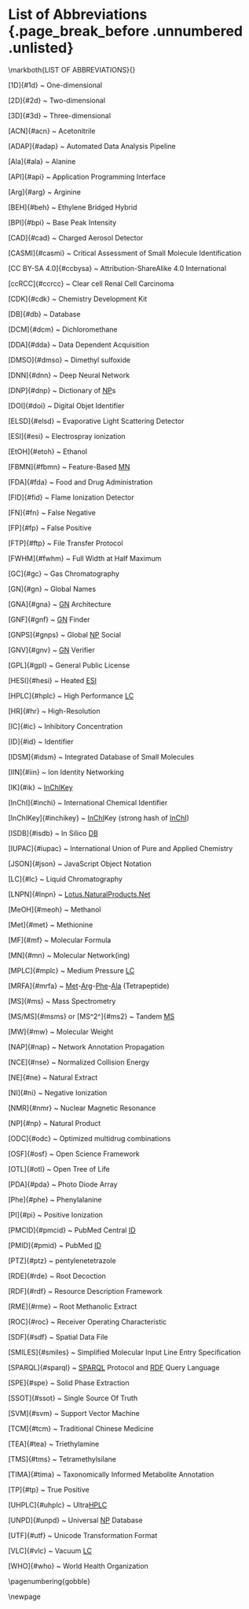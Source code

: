 <!-- \twocolumn -->
# List of Abbreviations {.page_break_before .unnumbered .unlisted}
\markboth{LIST OF ABBREVIATIONS}{}

[1D]{#1d}
  ~ One-dimensional

[2D]{#2d}
  ~ Two-dimensional

[3D]{#3d}
  ~ Three-dimensional

[ACN]{#acn}
  ~ Acetonitrile

[ADAP]{#adap}
  ~ Automated Data Analysis Pipeline

[Ala]{#ala}
  ~ Alanine

[API]{#api}
  ~ Application Programming Interface

[Arg]{#arg}
  ~ Arginine

[BEH]{#beh}
  ~ Ethylene Bridged Hybrid

[BPI]{#bpi}
  ~ Base Peak Intensity

[CAD]{#cad}
  ~ Charged Aerosol Detector

[CASMI]{#casmi}
  ~ Critical Assessment of Small Molecule Identification

[CC BY-SA 4.0]{#ccbysa}
  ~ Attribution-ShareAlike 4.0 International 

[ccRCC]{#ccrcc}
  ~ Clear cell Renal Cell Carcinoma

[CDK]{#cdk}
  ~ Chemistry Development Kit

[DB]{#db}
  ~ Database

[DCM]{#dcm}
  ~ Dichloromethane

[DDA]{#dda}
  ~ Data Dependent Acquisition

[DMSO]{#dmso}
  ~ Dimethyl sulfoxide

[DNN]{#dnn}
  ~ Deep Neural Network

[DNP]{#dnp}
  ~ Dictionary of [NP](#np)s

[DOI]{#doi}
  ~ Digital Objet Identifier

[ELSD]{#elsd}
  ~ Evaporative Light Scattering Detector

[ESI]{#esi}
  ~ Electrospray ionization

[EtOH]{#etoh}
  ~ Ethanol

[FBMN]{#fbmn}
  ~ Feature-Based [MN](#mn)

[FDA]{#fda}
  ~ Food and Drug Administration

[FID]{#fid}
  ~ Flame Ionization Detector

[FN]{#fn}
  ~ False Negative

[FP]{#fp}
  ~ False Positive

[FTP]{#ftp}
  ~ File Transfer Protocol

[FWHM]{#fwhm}
  ~ Full Width at Half Maximum

[GC]{#gc}
  ~ Gas Chromatography

[GN]{#gn}
  ~ Global Names

[GNA]{#gna}
  ~ [GN](#gn) Architecture

[GNF]{#gnf}
  ~ [GN](#gn) Finder

[GNPS]{#gnps}
  ~ Global [NP](#np) Social

[GNV]{#gnv}
  ~ [GN](#gn) Verifier

[GPL]{#gpl}
  ~ General Public License

[HESI]{#hesi}
  ~ Heated [ESI](#esi)

[HPLC]{#hplc}
  ~ High Performance [LC](#lc)

[HR]{#hr}
  ~ High-Resolution

[IC]{#ic}
  ~ Inhibitory Concentration

[ID]{#id}
  ~ Identifier

[IDSM]{#idsm}
  ~ Integrated Database of Small Molecules

[IIN]{#iin}
~ Ion Identity Networking

[IK]{#ik}
  ~ [InChIKey](#inchikey)

[InChI]{#inchi}
  ~ International Chemical Identifier

[InChIKey]{#inchikey}
  ~ [InChI](#inchi)Key (strong hash of [InChI](#inchi))

[ISDB]{#isdb}
  ~ In Silico [DB](#db)

[IUPAC]{#iupac}
  ~ International Union of Pure and Applied Chemistry

[JSON]{#json}
  ~ JavaScript Object Notation

[LC]{#lc}
  ~ Liquid Chromatography

[LNPN]{#lnpn}
  ~ [Lotus.NaturalProducts.Net](https://lotus.naturalproducts.net/)

[MeOH]{#meoh}
  ~ Methanol

[Met]{#met}
  ~ Methionine

[MF]{#mf}
  ~ Molecular Formula

[MN]{#mn}
  ~ Molecular Network(ing)

[MPLC]{#mplc}
  ~ Medium Pressure [LC](#lc)

[MRFA]{#mrfa}
  ~ [Met](#met)-[Arg](#arg)-[Phe](#phe)-[Ala](#ala) (Tetrapeptide)

[MS]{#ms}
  ~ Mass Spectrometry

[MS/MS]{#msms} or [MS^2^]{#ms2}
  ~ Tandem [MS](#ms)

[MW]{#mw}
  ~ Molecular Weight

[NAP]{#nap}
  ~ Network Annotation Propagation

[NCE]{#nse}
  ~ Normalized Collision Energy

[NE]{#ne}
  ~ Natural Extract

[NI]{#ni}
  ~ Negative Ionization 

[NMR]{#nmr}
  ~ Nuclear Magnetic Resonance 

[NP]{#np}
  ~ Natural Product

[ODC]{#odc}
  ~ Optimized multidrug combinations

[OSF]{#osf}
  ~ Open Science Framework

[OTL]{#otl}
  ~ Open Tree of Life

[PDA]{#pda}
  ~ Photo Diode Array

[Phe]{#phe}
  ~ Phenylalanine

[PI]{#pi}
  ~ Positive Ionization

[PMCID]{#pmcid}
  ~ PubMed Central [ID](#id)

[PMID]{#pmid}
  ~ PubMed [ID](#id)

[PTZ]{#ptz}
  ~ pentylenetetrazole

[RDE]{#rde}
  ~ Root Decoction

[RDF]{#rdf}
  ~ Resource Description Framework

[RME]{#rme}
  ~ Root Methanolic Extract

[ROC]{#roc}
  ~ Receiver Operating Characteristic

[SDF]{#sdf}
  ~ Spatial Data File

[SMILES]{#smiles}
  ~ Simplified Molecular Input Line Entry Specification

[SPARQL]{#sparql}
  ~ [SPARQL](#sparql) Protocol and [RDF](#rdf) Query Language

[SPE]{#spe}
  ~ Solid Phase Extraction

[SSOT]{#ssot}
  ~ Single Source Of Truth

[SVM]{#svm}
  ~ Support Vector Machine

[TCM]{#tcm}
  ~ Traditional Chinese Medicine

[TEA]{#tea}
  ~ Triethylamine

[TMS]{#tms}
  ~ Tetramethylsilane

[TIMA]{#tima}
  ~ Taxonomically Informed Metabolite Annotation

[TP]{#tp}
  ~ True Positive

[UHPLC]{#uhplc}
  ~ Ultra[HPLC](#hplc)

[UNPD]{#unpd}
  ~ Universal [NP](#np) Database

[UTF]{#utf}
  ~ Unicode Transformation Format

[VLC]{#vlc}
  ~ Vacuum [LC](#lc)

[WHO]{#who}
~ World Health Organization

\pagenumbering{gobble}

\newpage
<!-- \onecolumn -->